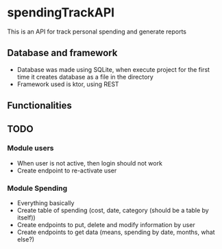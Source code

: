 # spendingTrackAPI

This is an API for track personal spending and generate reports

## Database and framework
* Database was made using SQLite, when execute project for the first time it creates database as a file in the directory
* Framework used is ktor, using REST

## Functionalities

## TODO
### Module users
* When user is not active, then login should not work
* Create endpoint to re-activate user

### Module Spending
* Everything basically
* Create table of spending (cost, date, category (should be a table by itself))
* Create endpoints to put, delete and modify information by user
* Create endpoints to get data (means, spending by date, months, what else?)
